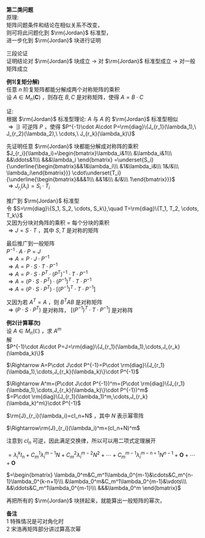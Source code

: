 **第二类问题**    
原理:    
矩阵问题条件和结论在相似关系不改变，    
则可将此问题化到 $\rm{Jordan}$ 标准型，    
进一步化到 $\rm{Jordan}$ 块进行证明    
    
三段论证    
证明结论对 $\rm{Jordan}$ 块成立 $\to$ 对 $\rm{Jordan}$ 标准型成立 $\to$ 对一般矩阵成立    
    
**例1(复矩分解)**    
任意 $n$ 阶复矩阵都能分解成两个对称矩阵的乘积    
设 $A\in M_n(\mathbf{C})$ ，则存在 $B,C$ 是对称矩阵，使得 $A=B\cdot C$     
    
证:    
根据 $\rm{Jordan}$ 标准型理论:  $A$ 与 $A$ 的 $\rm{Jordan}$ 标准型相似    
 $\Rightarrow\exists$ 可逆阵 $P$ ，使得 $P^{-1}\cdot A\cdot P=\rm{diag}\{J_{r_1}(\lambda_1),\ J_{r_2}(\lambda_2),\ \cdots,\ J_{r_k}(\lambda_k)\}$     
    
先证明任意 $\rm{Jordan}$ 块都能分解成对称阵的乘积    
 $J_{r_i}(\lambda_i)=\begin{bmatrix}\lambda_i&1\\\ &\lambda_i&1\\\ &&\ddots&1\\\ &&&\lambda_i \end{bmatrix}    
=\underset{S_i}{\underline{\begin{bmatrix}&&1&\lambda_i\\\ &1&\lambda_i&\\\ 1&/&\\\ \lambda_i\end{bmatrix}}}    
\cdot\underset{T_i}{\underline{\begin{bmatrix}&&&1\\\ &&1&\\\ &/&\\\ 1\end{bmatrix}}}$     
 $\Rightarrow J_{r_i}(\lambda_i)=S_i\cdot T_i$     
    
推广到 $\rm{Jordan}$ 标准型    
令 $S=\rm{diag}\{S_1, S_2, \cdots, S_k\},\quad T=\rm{diag}\{T_1, T_2, \cdots, T_k\}$     
又因为分块对角阵的乘积 $=$ 每个分块的乘积    
 $\Rightarrow J=S\cdot T$ ，其中 $S,T$ 是对称的矩阵    
    
最后推广到一般矩阵    
 $P^{-1}\cdot A\cdot P=J$     
 $\Rightarrow A=P\cdot J\cdot P^{-1}$     
 $\Rightarrow A=P\cdot S\cdot T\cdot P^{-1}$     
 $\Rightarrow A=P\cdot S\cdot P^T\cdot (P^T)^{-1}\cdot T\cdot P^{-1}$     
 $\Rightarrow A=(P\cdot S\cdot P^T)\cdot (P^{-1})^T\cdot T\cdot P^{-1}$     
 $\Rightarrow A=(P\cdot S\cdot P^T)\cdot [(P^{-1})^T\cdot T\cdot P^{-1}]$     
    
又因为若 $A^T=A$ ，则 $B^TAB$ 是对称矩阵    
 $\Rightarrow (P\cdot S\cdot P^T)$ 是对称阵， $[(P^{-1})^T\cdot T\cdot P^{-1}]$ 是对称阵    
    
**例2(计算幂次)**    
设 $A\in M_n(\mathbb{C})$ ，求 $A^m$     
解    
 $P^{-1}\cdot A\cdot P=J=\rm{diag}\{J_{r_1}(\lambda_1),\cdots,J_{r_k}(\lambda_k)\}$     
    
 $\Rightarrow A=P\cdot J\cdot P^{-1}=P\cdot \rm{diag}\{J_{r_1}(\lambda_1),\cdots,J_{r_k}(\lambda_k)\}\cdot P^{-1}$     
    
 $\Rightarrow A^m=(P\cdot J\cdot P^{-1})^m=(P\cdot \rm{diag}\{J_{r_1}(\lambda_1),\cdots,J_{r_k}(\lambda_k)\}\cdot P^{-1})^m$     
 $=P\cdot \rm{diag}\{J_{r_1}(\lambda_1)^m,\cdots,J_{r_k}(\lambda_k)^m\}\cdot P^{-1}$     
    
 $\rm{J}_{r_i}(\lambda_i)=cI_n+N$ ，其中 $N$ 表示幂零阵    
    
 $\Rightarrow\rm{J}_{r_i}(\lambda_i)^m=(cI_n+N)^m$     
    
注意到 $cI_n$ 可逆，因此满足交换律，所以可以用二项式定理展开    
    
 $=\lambda_i^kI_n+C_m^1\lambda_i^{m-1}N+C_m^2\lambda_i^{m-2}N^2+\cdots+C_m^{m-1}\lambda_i^{m-n+1}N^{n-1}+\mathbf{O}+\cdots+\mathbf{O}$     
    
 $=\begin{bmatrix}    
\lambda_0^m&C_m^1\lambda_0^{m-1}&\cdots&C_m^{n-1}\lambda_0^{k-n+1}\\\     
&\lambda_0^m&C_m^1\lambda_0^{m-1}&\vdots\\\     
&&\ddots&C_m^1\lambda_0^{m-1}\\\     
&&&\lambda_0^m    
\end{bmatrix}$     
    
再把所有的 $\rm{Jordan}$ 块拼起来，就能算出一般矩阵的幂次，    
    
**备注**    
1 特殊情况是可对角化时    
2 宋浩再矩阵部分讲过算高次幂    
